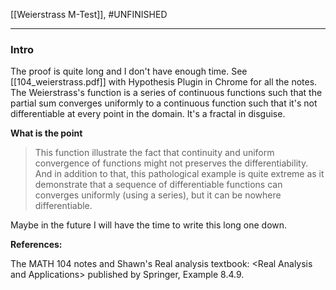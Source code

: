 [[Weierstrass M-Test]], #UNFINISHED 

---
### **Intro**

The proof is quite long and I don't have enough time. See [[104_weierstrass.pdf]] with Hypothesis Plugin in Chrome for all the notes. The Weierstrass's function is a series of continuous functions such that the partial sum converges uniformly to a continuous function such that it's not differentiable at every point in the domain. It's a fractal in disguise. 

**What is the point**
> This function illustrate the fact that continuity and uniform convergence of functions might not preserves the differentiability. And in addition to that, this pathological example is quite extreme as it demonstrate that a sequence of differentiable functions can converges uniformly (using a series), but it can be nowhere differentiable. 

Maybe in the future I will have the time to write this long one down. 



**References:** 

The MATH 104 notes and Shawn's Real analysis textbook: \<Real Analysis and Applications\> published by Springer, Example 8.4.9. 